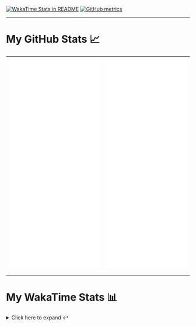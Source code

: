 [![WakaTime Stats in README](https://github.com/LOsioChico/LOsioChico/actions/workflows/waka.yml/badge.svg)](https://github.com/LOsioChico/LOsioChico/actions/workflows/waka.yml) [![GitHub metrics](https://github.com/LOsioChico/LOsioChico/actions/workflows/metrics.yml/badge.svg)](https://github.com/LOsioChico/LOsioChico/actions/workflows/metrics.yml)

---

# My GitHub Stats 📈

| ![](./assets/metrics.svg) | ![](./assets/metrics2.svg) |
| ------------------------- | -------------------------- |

---

# My WakaTime Stats 📊

<details>
<summary>Click here to expand ↩️</summary>
<br>

<!--START_SECTION:waka-->
![Code Time](http://img.shields.io/badge/Code%20Time-1%2C660%20hrs%2046%20mins-blue)

![Lines of code](https://img.shields.io/badge/From%20Hello%20World%20I%27ve%20Written-316.4%20thousand%20lines%20of%20code-blue)

**🐱 My GitHub Data** 

> 📦 519.2 kB Used in GitHub's Storage 
 > 
> 🚫 Not Opted to Hire
 > 
> 📜 18 Public Repositories 
 > 
> 🔑 28 Private Repositories 
 > 
**I'm a Night 🦉** 

```text
🌞 Morning                510 commits         ████░░░░░░░░░░░░░░░░░░░░░   14.19 % 
🌆 Daytime                1051 commits        ███████░░░░░░░░░░░░░░░░░░   29.25 % 
🌃 Evening                1190 commits        ████████░░░░░░░░░░░░░░░░░   33.12 % 
🌙 Night                  842 commits         ██████░░░░░░░░░░░░░░░░░░░   23.43 % 
```
📅 **I'm Most Productive on Saturday** 

```text
Monday                   503 commits         ████░░░░░░░░░░░░░░░░░░░░░   14.00 % 
Tuesday                  548 commits         ████░░░░░░░░░░░░░░░░░░░░░   15.25 % 
Wednesday                392 commits         ███░░░░░░░░░░░░░░░░░░░░░░   10.91 % 
Thursday                 628 commits         ████░░░░░░░░░░░░░░░░░░░░░   17.48 % 
Friday                   568 commits         ████░░░░░░░░░░░░░░░░░░░░░   15.81 % 
Saturday                 661 commits         █████░░░░░░░░░░░░░░░░░░░░   18.40 % 
Sunday                   293 commits         ██░░░░░░░░░░░░░░░░░░░░░░░   08.15 % 
```


📊 **This Week I Spent My Time On** 

```text
💬 Programming Languages: 
Java                     4 hrs 46 mins       ███████████░░░░░░░░░░░░░░   45.11 % 
Scala                    3 hrs 37 mins       █████████░░░░░░░░░░░░░░░░   34.26 % 
TypeScript               41 mins             ██░░░░░░░░░░░░░░░░░░░░░░░   06.55 % 
Astro                    35 mins             █░░░░░░░░░░░░░░░░░░░░░░░░   05.59 % 
Markdown                 18 mins             █░░░░░░░░░░░░░░░░░░░░░░░░   02.94 % 
```

**I Mostly Code in TypeScript** 

```text
TypeScript               25 repos            ████████████░░░░░░░░░░░░░   47.17 % 
Scala                    5 repos             ██░░░░░░░░░░░░░░░░░░░░░░░   09.43 % 
Python                   3 repos             █░░░░░░░░░░░░░░░░░░░░░░░░   05.66 % 
Java                     2 repos             █░░░░░░░░░░░░░░░░░░░░░░░░   03.77 % 
Astro                    2 repos             █░░░░░░░░░░░░░░░░░░░░░░░░   03.77 % 
```




 Last Updated on 26/08/2024 00:55:51 UTC
<!--END_SECTION:waka-->

## </details>
